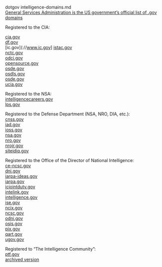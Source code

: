 dotgov intelligence-domains.md  
[General Services Administration is the US government’s official list of .gov domains](https://raw.githubusercontent.com/GSA/data/gh-pages/dotgov-domains/current-federal.csv)  

Registered to the CIA:

[cia.gov](://www.cia.gov)  
[df.gov](://www.df.gov)  
[ic.gov](://www.ic.gov]
[istac.gov](://www.istac.gov)  
[nctc.gov](://www.nctc.gov)  
[odci.gov](://www.odci.gov)  
[opensource.gov](://www.opensource.gov)  
[osde.gov](://www.osde.gov)  
[osdls.gov](://www.osdls.gov)  
[osde.gov](://www.ttic.gov)  
[ucia.gov](://www.ucia.gov)  

Registered to the NSA:  
[intelligencecareers.gov](://www.intelligencecareers.gov)  
[lps.gov](://www.lps.gov)  

Registered to the Defense Department (NSA, NRO, DIA, etc.):  
[cnss.gov](://www.cnss.gov)  
[iad.gov](://www.iad.gov)  
[ioss.gov](://www.ioss.gov)  
[nsa.gov](://www.nsa.gov)  
[nro.gov](://www.nro.gov)  
[nrojr.gov](://www.nrojr.gov)  
[siteidiq.gov](://www.siteidiq.gov)  

Registered to the Office of the Director of National Intelligence:  
[ce-ncsc.gov](://www.ce-ncsc.gov)  
[dni.gov](://www.dni.gov)  
[iarpa-ideas.gov](://www.iarpa-ideas.gov)  
[iarpa.gov](://www.iarpa.gov)  
[icjointduty.gov](://www.icjointduty.gov)  
[intelink.gov](://www.intelink.gov)  
[intelligence.gov](://www.intelligence.gov)  
[ise.gov](://www.ise.gov)  
[ncix.gov](://www.ncix.gov)  
[ncsc.gov](://www.ncsc.gov)  
[odni.gov](://www.odni.gov)  
[osis.gov](://www.osis.gov)  
[pix.gov](://www.pix.gov)  
[qart.gov](://www.qart.gov)  
[ugov.gov](://www.ugov.gov)  

Registered to “The Intelligence Community”:  
[ptf.gov](://www.ptf.gov)  
[archived version](http://web.archive.org/web/20130213202720/http://www.ptf.gov/)  